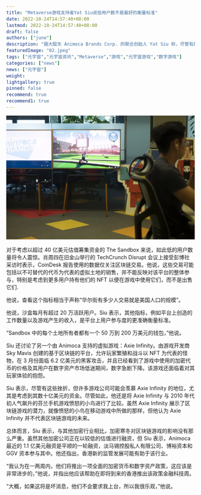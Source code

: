 ```yaml
---
title: "Metaverse游戏支持者Yat Siu说低用户数不是最好的衡量标准"
date: 2022-10-24T14:57:40+08:00
lastmod: 2022-10-24T14:57:40+08:00
draft: false
authors: ["june"]
description: "据大股东 Animoca Brands Corp. 的联合创始人 Yat Siu 称，尽管有报道称该平台每天只有大约 500 名活跃用户，但基于区块链的虚拟世界 Sandbox 表现良好的数字游戏。"
featuredImage: "02.jpeg"
tags: ["元宇宙","元宇宙资讯","Metaverse","游戏","元宇宙游戏","数字游戏"]
categories: ["news"]
news: ["元宇宙"]
weight: 
lightgallery: true
pinned: false
recommend: true
recommend1: true
---
```




![元宇宙](01.png)



对于考虑以超过 40 亿美元估值筹集资金的 The Sandbox 来说，如此低的用户数量将令人震惊。肖周四在旧金山举行的 TechCrunch Disrupt 会议上接受彭博社采访时表示，CoinDesk 报告使用的数据仅关注区块链交易。他说，这些交易可能包括以不可替代的代币为代表的虚拟土地的销售，并不能反映对该平台的整体参与，特别是考虑到更多用户持有他们的 NFT 以便在游戏中使用它们，而不是出售它们.

他说，查看这个指标相当于声称“华尔街有多少人交易就是美国人口的规模”。

他说，沙盒每月有超过 20 万活跃用户。Siu 表示，其他指标，例如平台上创造的工作数量以及游戏产生的收入，是平台上用户参与度的更准确衡量标准。

“Sandbox 中的每个土地所有者都有一个 50 万到 200 万美元的钱包，”他说。

Siu 还讨论了另一个由 Animoca 支持的虚拟游戏：Axie Infinity。由游戏开发商 Sky Mavis 创建的基于区块链的平台，允许玩家繁殖和战斗以 NFT 为代表的怪物，在 3 月份面临 6.2 亿美元的黑客攻击，并且已经看到了游戏中使用的加密代币的价格及其用户在数字资产市场低迷期间，数字急剧下降。该游戏还面临着对其玩家体验的抱怨。

Siu 表示，尽管有这些挫折，但许多游戏公司可能会羡慕 Axie Infinity 的地位，尤其是考虑到其数十亿美元的资金。尽管如此，他还是将 Axie Infinity 与 2010 年代初人气飙升的芬兰手机游戏愤怒的小鸟进行了比较。虽然 Axie Infinity 展示了区块链游戏的潜力，就像愤怒的小鸟在移动游戏中所做的那样，但他认为 Axie Infinity 并不代表区块链游戏的未来。

总体而言，Siu 表示，与其他加密行业相比，加密寒冬对区块链游戏的影响没有那么严重。虽然其他加密公司正在以较低的估值进行融资，但 Siu 表示，Animoca 最近的 1.1 亿美元融资是平顺的一轮融资，淡马锡控股私人有限公司、博裕资本和 GGV 资本参与其中。他还指出，香港新的监管发展可能有助于该行业。

“我认为在一两周内，他们将推出一项全面的加密货币和数字资产政策，这应该是非常进步的，”他说，并指出他应该帮助在即将到来的香港推出该政策金融科技周。

“大概，如果这将是坏消息，他们不会要求我上台，所以我很乐观，”他说。